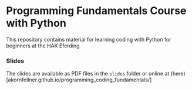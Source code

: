 # Programming Fundamentals Course with Python

This repository contains material for learning coding with Python for beginners at the HAK Eferding

### Slides

The slides are available as PDF files in the `slides` folder or online at (here)[akornfellner.github.io/programming_coding_fundamentals/]
